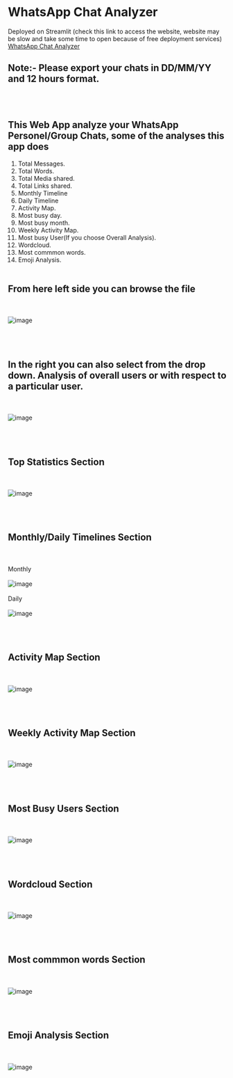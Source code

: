 # WhatsApp Chat Analyzer
Deployed on Streamlit (check this link to access the website, website may be slow and take some time to open because of free deployment services)
<a href="https://shlokrana-whatsapp-chat-analyzer-app-fx1pw2.streamlit.app/" target="_blank">WhatsApp Chat Analyzer</a>
## Note:- Please export your chats in DD/MM/YY and 12 hours format.
<br></br>
## This Web App analyze your WhatsApp Personel/Group Chats, some of the analyses this app does
1) Total Messages.
2) Total Words.
3) Total Media shared.
4) Total Links shared.
5) Monthly Timeline
6) Daily Timeline
7) Activity Map.
8) Most busy day.
9) Most busy month.
10) Weekly Activity Map.
11) Most busy User(If you choose Overall Analysis).
12) Wordcloud.
13) Most commmon words.
14) Emoji Analysis.
<br></br>

## From here left side you can browse the file
<br></br>
![image](https://user-images.githubusercontent.com/62721720/185913009-773bd7d9-d0f3-469d-8942-37c866b87c2a.png)
<br></br>
<br></br>

## In the right you can also select from the drop down. Analysis of overall users or with respect to a particular user.
<br></br>
![image](https://user-images.githubusercontent.com/62721720/185914492-9e00db59-2ebb-4805-bf68-75539609de76.png)
<br></br>
<br></br>

## Top Statistics Section
<br></br>
![image](https://user-images.githubusercontent.com/62721720/185914917-39fc4788-0c30-47aa-a8de-fd42e4bdb65b.png)
<br></br>
<br></br>

## Monthly/Daily Timelines Section
<br></br>
Monthly
<br></br>
![image](https://user-images.githubusercontent.com/62721720/185915134-7dc95779-fdb0-4c7a-927c-1623d619af4f.png)
<br></br>
Daily
<br></br>
![image](https://user-images.githubusercontent.com/62721720/185915288-e4c22133-e274-4aa5-bc68-6723c4b5b6bf.png)
<br></br>
<br></br>

## Activity Map Section
<br></br>
![image](https://user-images.githubusercontent.com/62721720/185915632-4fd9059f-7d7a-4507-9f93-a1f1f2ec9d34.png)
<br></br>
<br></br>

## Weekly Activity Map Section
<br></br>
![image](https://user-images.githubusercontent.com/62721720/185915934-1ab9a858-09a0-47e2-a9f1-8a33c7890c00.png)
<br></br>
<br></br>

## Most Busy Users Section
<br></br>
![image](https://user-images.githubusercontent.com/62721720/185916208-2c7b2b68-6c35-4072-bed1-fa094f684d13.png)
<br></br>
<br></br>

## Wordcloud Section
<br></br>
![image](https://user-images.githubusercontent.com/62721720/185916444-54600f50-c8df-48a7-a319-8a45ac0d934a.png)
<br></br>
<br></br>

## Most commmon words Section
<br></br>
![image](https://user-images.githubusercontent.com/62721720/185916608-71e3382f-7fcf-4aa9-a078-f65018837d3d.png)
<br></br>
<br></br>

## Emoji Analysis Section
<br></br>
![image](https://user-images.githubusercontent.com/62721720/185916896-37746bf7-d7ef-4326-88d0-dff3e56a3ad3.png)










